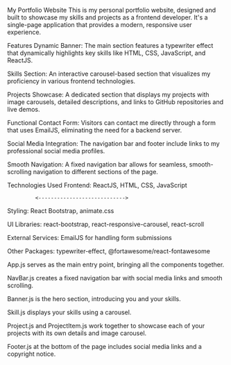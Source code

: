 My Portfolio Website
This is my personal portfolio website, designed and built to showcase my skills and projects as a frontend developer. It's a single-page application that provides a modern, responsive user experience.

Features
Dynamic Banner: The main section features a typewriter effect that dynamically highlights key skills like HTML, CSS, JavaScript, and ReactJS.

Skills Section: An interactive carousel-based section that visualizes my proficiency in various frontend technologies.

Projects Showcase: A dedicated section that displays my projects with image carousels, detailed descriptions, and links to GitHub repositories and live demos.

Functional Contact Form: Visitors can contact me directly through a form that uses EmailJS, eliminating the need for a backend server.

Social Media Integration: The navigation bar and footer include links to my professional social media profiles.

Smooth Navigation: A fixed navigation bar allows for seamless, smooth-scrolling navigation to different sections of the page.

Technologies Used
Frontend: ReactJS, HTML, CSS, JavaScript

             <---------------------------->
Styling: React Bootstrap, animate.css

UI Libraries: react-bootstrap, react-responsive-carousel, react-scroll

External Services: EmailJS for handling form submissions

Other Packages: typewriter-effect, @fortawesome/react-fontawesome

App.js serves as the main entry point, bringing all the components together.

NavBar.js creates a fixed navigation bar with social media links and smooth scrolling.

Banner.js is the hero section, introducing you and your skills.

Skill.js displays your skills using a carousel.

Project.js and ProjectItem.js work together to showcase each of your projects with its own details and image carousel.

Footer.js at the bottom of the page includes social media links and a copyright notice.
